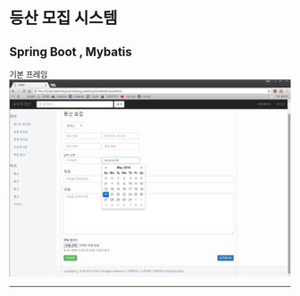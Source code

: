 ﻿등산 모집 시스템
=============
Spring Boot , Mybatis
-------------

기본 프레임
![15-1](assets/first_form.png)

* * *

